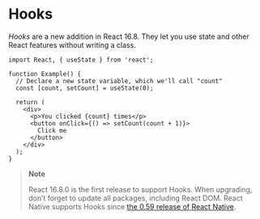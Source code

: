 # Hooks
_Hooks_ are a new addition in React 16.8. They let you use state and other React features without writing a class.

    
    import React, { useState } from 'react';
    
    function Example() {
      // Declare a new state variable, which we'll call "count"
      const [count, setCount] = useState(0);
    
      return (
        <div>
          <p>You clicked {count} times</p>
          <button onClick={() => setCount(count + 1)}>
            Click me
          </button>
        </div>
      );
    }
    
    

> **Note**
> 
> React 16.8.0 is the first release to support Hooks. When upgrading,
> don’t forget to update all packages, including React DOM. React Native
> supports Hooks since  [the 0.59 release of React
> Native](https://facebook.github.io/react-native/blog/2019/03/12/releasing-react-native-059).



